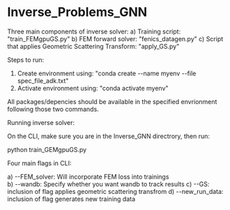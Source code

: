 # Inverse_Problems_GNN

Three main components of inverse solver:
a) Training script: "train_FEMgpuGS.py"
b) FEM forward solver: "fenics_datagen.py"
c) Script that applies Geometric Scattering Transform: "apply_GS.py"

Steps to run: 

1) Create environment using:  "conda create --name myenv --file spec_file_adk.txt"
2) Activate environment using: "conda activate myenv"

All packages/depencies should be available in the specified envrionment following those two commands.

Running inverse solver:

On the CLI, make sure you are in the Inverse_GNN directrory, then run:

python train_GEMgpuGS.py 

Four main flags in CLI:

a) --FEM_solver: Will incorporate FEM loss into trainings  
b) --wandb: Specify whether you want wandb to track results
c) --GS: inclusion of flag applies geometric scattering transfrom
d) --new_run_data: inclusion of flag generates new training data 
